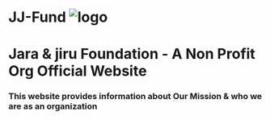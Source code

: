 # JJ-Fund ![logo](https://user-images.githubusercontent.com/39322545/53031403-66d8bc80-3432-11e9-9978-4acee486d79a.png)
# Jara &amp; jiru Foundation - A Non Profit Org Official Website 
### This website provides information about Our Mission & who we are as an organization

